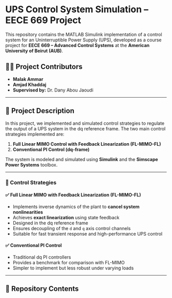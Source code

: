 # UPS Control System Simulation – EECE 669 Project

This repository contains the MATLAB Simulink implementation of a control system for an Uninterruptible Power Supply (UPS), developed as a course project for **EECE 669 – Advanced Control Systems** at the **American University of Beirut (AUB)**.

## 👨‍💻 Project Contributors

- **Malak Ammar**  
- **Amjad Khaddaj**  
- **Supervised by:** Dr. Dany Abou Jaoudi

---

## 📘 Project Description

In this project, we implemented and simulated control strategies to regulate the output of a UPS system in the dq reference frame. The two main control strategies implemented are:

1. **Full Linear MIMO Control with Feedback Linearization (FL-MIMO-FL)**  
2. **Conventional PI Control (dq-frame)**

The system is modeled and simulated using **Simulink** and the **Simscape Power Systems** toolbox. 

---

### 🧠 Control Strategies

#### ✅ Full Linear MIMO with Feedback Linearization (FL-MIMO-FL)

- Implements inverse dynamics of the plant to **cancel system nonlinearities**
- Achieves **exact linearization** using state feedback
- Designed in the dq reference frame
- Ensures decoupling of the `d` and `q` axis control channels
- Suitable for fast transient response and high-performance UPS control

#### ✅ Conventional PI Control

- Traditional dq PI controllers
- Provides a benchmark for comparison with FL-MIMO
- Simpler to implement but less robust under varying loads

---

## 📂 Repository Contents

